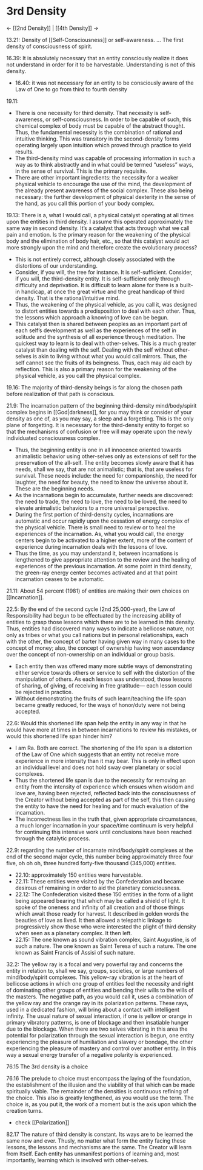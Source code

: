 # 3rd Density
<- [[2nd Density]] | [[4th Density]] ->

13.21: Density of [[Self-Consciousness]] or self-awareness. ... The first density of consciousness of spirit.

16.39: It is absolutely necessary that an entity consciously realize it does not understand in order for it to be harvestable. Understanding is not of this density.
- 16.40: it was not necessary for an entity to be consciously aware of the Law of One to go from third to fourth density

19.11: 
- There is one necessity for third density. That necessity is self-awareness, or self-consciousness. In order to be capable of such, this chemical complex of body must be capable of the abstract thought. Thus, the fundamental necessity is the combination of rational and intuitive thinking. This was transitory in the second-density forms operating largely upon intuition which proved through practice to yield results.
- The third-density mind was capable of processing information in such a way as to think abstractly and in what could be termed “useless” ways, in the sense of survival. This is the primary requisite.
- There are other important ingredients: the necessity for a weaker physical vehicle to encourage the use of the mind, the development of the already present awareness of the social complex. These also being necessary: the further development of physical dexterity in the sense of the hand, as you call this portion of your body complex.

19.13: There is a, what I would call, a physical catalyst operating at all times upon the entities in third density. I assume this operated approximately the same way in second density. It’s a catalyst that acts through what we call pain and emotion. Is the primary reason for the weakening of the physical body and the elimination of body hair, etc., so that this catalyst would act more strongly upon the mind and therefore create the evolutionary process?
- This is not entirely correct, although closely associated with the distortions of our understanding.
- Consider, if you will, the tree for instance. It is self-sufficient. Consider, if you will, the third-density entity. It is self-sufficient only through difficulty and deprivation. It is difficult to learn alone for there is a built-in handicap, at once the great virtue and the great handicap of third density. That is the rational/intuitive mind.
- Thus, the weakening of the physical vehicle, as you call it, was designed to distort entities towards a predisposition to deal with each other. Thus, the lessons which approach a knowing of love can be begun.
- This catalyst then is shared between peoples as an important part of each self’s development as well as the experiences of the self in solitude and the synthesis of all experience through meditation. The quickest way to learn is to deal with other-selves. This is a much greater catalyst than dealing with the self. Dealing with the self without other-selves is akin to living without what you would call mirrors. Thus, the self cannot see the fruits of its beingness. Thus, each may aid each by reflection. This is also a primary reason for the weakening of the physical vehicle, as you call the physical complex.

19.16: The majority of third-density beings is far along the chosen path before realization of that path is conscious.

21.9: The incarnation pattern of the beginning third-density mind/body/spirit complex begins in [[God|darkness]], for you may think or consider of your density as one of, as you may say, a sleep and a forgetting. This is the only plane of forgetting. It is necessary for the third-density entity to forget so that the mechanisms of confusion or free will may operate upon the newly individuated consciousness complex.
- Thus, the beginning entity is one in all innocence oriented towards animalistic behavior using other-selves only as extensions of self for the preservation of the all-self. The entity becomes slowly aware that it has needs, shall we say, that are not animalistic; that is, that are useless for survival. These needs include: the need for companionship, the need for laughter, the need for beauty, the need to know the universe about it. These are the beginning needs.
- As the incarnations begin to accumulate, further needs are discovered: the need to trade, the need to love, the need to be loved, the need to elevate animalistic behaviors to a more universal perspective.
- During the first portion of third-density cycles, incarnations are automatic and occur rapidly upon the cessation of energy complex of the physical vehicle. There is small need to review or to heal the experiences of the incarnation. As, what you would call, the energy centers begin to be activated to a higher extent, more of the content of experience during incarnation deals with the lessons of love.
- Thus the time, as you may understand it, between incarnations is lengthened to give appropriate attention to the review and the healing of experiences of the previous incarnation. At some point in third density, the green-ray energy center becomes activated and at that point incarnation ceases to be automatic.

21.11: About 54 percent (1981) of entities are making their own choices on [[Incarnation]].

22.5: By the end of the second cycle (2nd 25,000-year), the Law of Responsibility had begun to be effectuated by the increasing ability of entities to grasp those lessons which there are to be learned in this density. Thus, entities had discovered many ways to indicate a bellicose nature, not only as tribes or what you call nations but in personal relationships, each with the other, the concept of barter having given way in many cases to the concept of money; also, the concept of ownership having won ascendancy over the concept of non-ownership on an individual or group basis.
- Each entity then was offered many more subtle ways of demonstrating either service towards others or service to self with the distortion of the manipulation of others. As each lesson was understood, those lessons of sharing, of giving, of receiving in free gratitude— each lesson could be rejected in practice.
- Without demonstrating the fruits of such learn/teaching the life span became greatly reduced, for the ways of honor/duty were not being accepted.

22.6: Would this shortened life span help the entity in any way in that he would have more at times in between incarnations to review his mistakes, or would this shortened life span hinder him?
- I am Ra. Both are correct. The shortening of the life span is a distortion of the Law of One which suggests that an entity not receive more experience in more intensity than it may bear. This is only in effect upon an individual level and does not hold sway over planetary or social complexes.
- Thus the shortened life span is due to the necessity for removing an entity from the intensity of experience which ensues when wisdom and love are, having been rejected, reflected back into the consciousness of the Creator without being accepted as part of the self, this then causing the entity to have the need for healing and for much evaluation of the incarnation.
- The incorrectness lies in the truth that, given appropriate circumstances, a much longer incarnation in your space/time continuum is very helpful for continuing this intensive work until conclusions have been reached through the catalytic process.

22.9: regarding the number of incarnate mind/body/spirit complexes at the end of the second major cycle, this number being approximately three four five, oh oh oh, three hundred forty-five thousand (345,000) entities.
- 22.10: approximately 150 entities were harvestable.
- 22.11: These entities were visited by the Confederation and became desirous of remaining in order to aid the planetary consciousness.
- 22.12: The Confederation visited these 150 entities in the form of a light being appeared bearing that which may be called a shield of light. It spoke of the oneness and infinity of all creation and of those things which await those ready for harvest. It described in golden words the beauties of love as lived. It then allowed a telepathic linkage to progressively show those who were interested the plight of third density when seen as a planetary complex. It then left.
- 22.15: The one known as sound vibration complex, Saint Augustine, is of such a nature. The one known as Saint Teresa of such a nature. The one known as Saint Francis of Assisi of such nature.

32.2: The yellow ray is a focal and very powerful ray and concerns the entity in relation to, shall we say, groups, societies, or large numbers of mind/body/spirit complexes. This yellow-ray vibration is at the heart of bellicose actions in which one group of entities feel the necessity and right of dominating other groups of entities and bending their wills to the wills of the masters. The negative path, as you would call it, uses a combination of the yellow ray and the orange ray in its polarization patterns. These rays, used in a dedicated fashion, will bring about a contact with intelligent infinity. The usual nature of sexual interaction, if one is yellow or orange in primary vibratory patterns, is one of blockage and then insatiable hunger due to the blockage. When there are two selves vibrating in this area the potential for polarization through the sexual interaction is begun, one entity experiencing the pleasure of humiliation and slavery or bondage, the other experiencing the pleasure of mastery and control over another entity. In this way a sexual energy transfer of a negative polarity is experienced.

76.15 The 3rd density is a choice 

76.16 The prelude to choice must encompass the laying of the foundation, the establishment of the illusion and the viability of that which can be made spiritually viable. The remainder of the densities is continuous refining of the choice. This also is greatly lengthened, as you would use the term. The choice is, as you put it, the work of a moment but is the axis upon which the creation turns.
- check [[Polarization]]

82.17 The nature of third density is constant. Its ways are to be learned the same now and ever. Thusly, no matter what form the entity facing these lessons, the lessons and mechanisms are the same. The Creator will learn from Itself. Each entity has unmanifest portions of learning and, most importantly, learning which is involved with other-selves.

